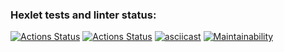 ### Hexlet tests and linter status:
[![Actions Status](https://github.com/Yonnico/frontend-project-46/actions/workflows/hexlet-check.yml/badge.svg)](https://github.com/Yonnico/frontend-project-46/actions)
[![Actions Status](https://github.com/Yonnico/frontend-project-46/actions/workflows/yonico-check.yml/badge.svg)](https://github.com/Yonnico/frontend-project-46/actions)
[![asciicast](https://asciinema.org/a/nIFAKBlRTd68TcGoMBMcWANp3.svg)](https://asciinema.org/a/nIFAKBlRTd68TcGoMBMcWANp3)
[![Maintainability](https://api.codeclimate.com/v1/badges/f37616c17cbe48226f79/maintainability)](https://codeclimate.com/github/Yonnico/frontend-project-46/maintainability)